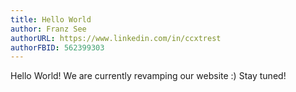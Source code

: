 ```yaml
---
title: Hello World
author: Franz See
authorURL: https://www.linkedin.com/in/ccxtrest
authorFBID: 562399303
---
```


Hello World! We are currently revamping our website :) Stay tuned!
